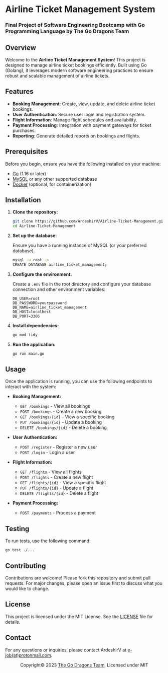 # Airline Ticket Management System
### Final Project of Software Engineering Bootcamp with Go Programming Language by The Go Dragons Team

## Overview
Welcome to the **Airline Ticket Management System**! This project is designed to manage airline ticket bookings efficiently. Built using Go (Golang), it leverages modern software engineering practices to ensure robust and scalable management of airline tickets.

## Features

- **Booking Management**: Create, view, update, and delete airline ticket bookings.
- **User Authentication**: Secure user login and registration system.
- **Flight Information**: Manage flight schedules and availability.
- **Payment Processing**: Integration with payment gateways for ticket purchases.
- **Reporting**: Generate detailed reports on bookings and flights.

## Prerequisites

Before you begin, ensure you have the following installed on your machine:

- [Go](https://golang.org/dl/) (1.16 or later)
- [MySQL](https://www.mysql.com/) or any other supported database
- [Docker](https://www.docker.com/) (optional, for containerization)

## Installation

1. **Clone the repository:**

    ```sh
    git clone https://github.com/ArdeshirV/Airline-Ticket-Management.git
    cd Airline-Ticket-Management
    ```

2. **Set up the database:**

    Ensure you have a running instance of MySQL (or your preferred database).

    ```sh
    mysql -u root -p
    CREATE DATABASE airline_ticket_management;
    ```

3. **Configure the environment:**

    Create a `.env` file in the root directory and configure your database connection and other environment variables:

    ```env
    DB_USER=root
    DB_PASSWORD=yourpassword
    DB_NAME=airline_ticket_management
    DB_HOST=localhost
    DB_PORT=3306
    ```

4. **Install dependencies:**

    ```sh
    go mod tidy
    ```

5. **Run the application:**

    ```sh
    go run main.go
    ```

## Usage

Once the application is running, you can use the following endpoints to interact with the system:

- **Booking Management:**
  - `GET /bookings` - View all bookings
  - `POST /bookings` - Create a new booking
  - `GET /bookings/{id}` - View a specific booking
  - `PUT /bookings/{id}` - Update a booking
  - `DELETE /bookings/{id}` - Delete a booking

- **User Authentication:**
  - `POST /register` - Register a new user
  - `POST /login` - Login a user

- **Flight Information:**
  - `GET /flights` - View all flights
  - `POST /flights` - Create a new flight
  - `GET /flights/{id}` - View a specific flight
  - `PUT /flights/{id}` - Update a flight
  - `DELETE /flights/{id}` - Delete a flight

- **Payment Processing:**
  - `POST /payments` - Process a payment

## Testing

To run tests, use the following command:

```sh
go test ./...
```

## Contributing
Contributions are welcome! Please fork this repository and submit pull requests. For major changes, please open an issue first to discuss what you would like to change.

## License
This project is licensed under the MIT License. See the [LICENSE](LICENSE) file for details.

## Contact
For any questions or inquiries, please contact ArdeshirV at [e-job(at)protonmail.com](e-job@protonmail.com).

<p style="text-align: center; width: 100%; ">Copyright&copy; 2023 <a href="https://github.com/the-go-dragons">The Go Dragons Team</a>, Licensed under MIT</p>

